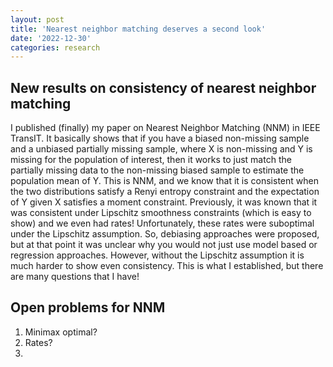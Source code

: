 ```yaml
---
layout: post
title: 'Nearest neighbor matching deserves a second look'
date: '2022-12-30'
categories: research
---
```


## New results on consistency of nearest neighbor matching

I published (finally) my paper on Nearest Neighbor Matching (NNM) in IEEE TransIT.
It basically shows that if you have a biased non-missing sample and a unbiased partially missing sample, where X is non-missing and Y is missing for the population of interest, then it works to just match the partially missing data to the non-missing biased sample to estimate the population mean of Y.
This is NNM, and we know that it is consistent when the two distributions satisfy a Renyi entropy constraint and the expectation of Y given X satisfies a moment constraint.
Previously, it was known that it was consistent under Lipschitz smoothness constraints (which is easy to show) and we even had rates!  Unfortunately, these rates were suboptimal under the Lipschitz assumption.
So, debiasing approaches were proposed, but at that point it was unclear why you would not just use model based or regression approaches.
However, without the Lipschitz assumption it is much harder to show even consistency.
This is what I established, but there are many questions that I have!

## Open problems for NNM

1. Minimax optimal?
2. Rates?
3. 
